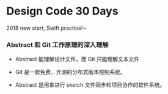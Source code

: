 # Design Code 30 Days
2018 new start, Swift practice!~

### Abstract 和 Git 工作原理的深入理解
 - Abstract 能理解设计文件，而 Git 只能理解文本文件

- Git 是一款免费、开源的分布式版本控制系统。
- Abstract 是用来进行 sketch 文件同步和项目协作的软件系统。

